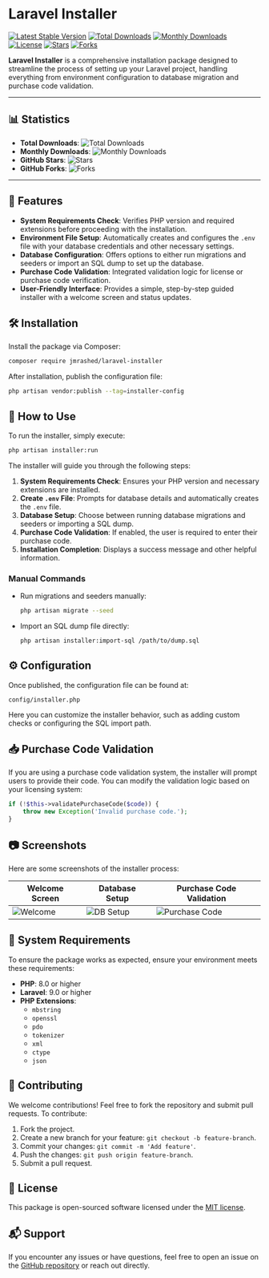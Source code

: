 # Laravel Installer

[![Latest Stable Version](https://poser.pugx.org/jmrashed/laravel-installer/v/stable)](https://packagist.org/packages/jmrashed/laravel-installer)
[![Total Downloads](https://poser.pugx.org/jmrashed/laravel-installer/downloads)](https://packagist.org/packages/jmrashed/laravel-installer)
[![Monthly Downloads](https://poser.pugx.org/jmrashed/laravel-installer/d/monthly)](https://packagist.org/packages/jmrashed/laravel-installer)
[![License](https://poser.pugx.org/jmrashed/laravel-installer/license)](https://packagist.org/packages/jmrashed/laravel-installer)
[![Stars](https://img.shields.io/github/stars/jmrashed/laravel-installer.svg?style=social&label=Stars)](https://github.com/jmrashed/laravel-installer)
[![Forks](https://img.shields.io/github/forks/jmrashed/laravel-installer.svg?style=social&label=Forks)](https://github.com/jmrashed/laravel-installer)

**Laravel Installer** is a comprehensive installation package designed to streamline the process of setting up your Laravel project, handling everything from environment configuration to database migration and purchase code validation.

---

## 📊 Statistics

- **Total Downloads**: ![Total Downloads](https://poser.pugx.org/jmrashed/laravel-installer/downloads)
- **Monthly Downloads**: ![Monthly Downloads](https://poser.pugx.org/jmrashed/laravel-installer/d/monthly)
- **GitHub Stars**: ![Stars](https://img.shields.io/github/stars/jmrashed/laravel-installer.svg?style=social)
- **GitHub Forks**: ![Forks](https://img.shields.io/github/forks/jmrashed/laravel-installer.svg?style=social)

---

## 🌟 Features

- **System Requirements Check**: Verifies PHP version and required extensions before proceeding with the installation.
- **Environment File Setup**: Automatically creates and configures the `.env` file with your database credentials and other necessary settings.
- **Database Configuration**: Offers options to either run migrations and seeders or import an SQL dump to set up the database.
- **Purchase Code Validation**: Integrated validation logic for license or purchase code verification.
- **User-Friendly Interface**: Provides a simple, step-by-step guided installer with a welcome screen and status updates.

## 🛠️ Installation

Install the package via Composer:

```bash
composer require jmrashed/laravel-installer
```

After installation, publish the configuration file:

```bash
php artisan vendor:publish --tag=installer-config
```

## 🚀 How to Use

To run the installer, simply execute:

```bash
php artisan installer:run
```

The installer will guide you through the following steps:

1. **System Requirements Check**: Ensures your PHP version and necessary extensions are installed.
2. **Create `.env` File**: Prompts for database details and automatically creates the `.env` file.
3. **Database Setup**: Choose between running database migrations and seeders or importing a SQL dump.
4. **Purchase Code Validation**: If enabled, the user is required to enter their purchase code.
5. **Installation Completion**: Displays a success message and other helpful information.

### Manual Commands

- Run migrations and seeders manually:

  ```bash
  php artisan migrate --seed
  ```

- Import an SQL dump file directly:

  ```bash
  php artisan installer:import-sql /path/to/dump.sql
  ```

## ⚙️ Configuration

Once published, the configuration file can be found at:

```
config/installer.php
```

Here you can customize the installer behavior, such as adding custom checks or configuring the SQL import path.

## 📥 Purchase Code Validation

If you are using a purchase code validation system, the installer will prompt users to provide their code. You can modify the validation logic based on your licensing system:

```php
if (!$this->validatePurchaseCode($code)) {
    throw new Exception('Invalid purchase code.');
}
```

## 📷 Screenshots

Here are some screenshots of the installer process:

| **Welcome Screen** | **Database Setup** | **Purchase Code Validation** |
|--------------------|--------------------|------------------------------|
| ![Welcome](path_to_screenshot) | ![DB Setup](path_to_screenshot) | ![Purchase Code](path_to_screenshot) |

## 🔧 System Requirements

To ensure the package works as expected, ensure your environment meets these requirements:

- **PHP**: 8.0 or higher
- **Laravel**: 9.0 or higher
- **PHP Extensions**: 
  - `mbstring`
  - `openssl`
  - `pdo`
  - `tokenizer`
  - `xml`
  - `ctype`
  - `json`

## 🤝 Contributing

We welcome contributions! Feel free to fork the repository and submit pull requests. To contribute:

1. Fork the project.
2. Create a new branch for your feature: `git checkout -b feature-branch`.
3. Commit your changes: `git commit -m 'Add feature'`.
4. Push the changes: `git push origin feature-branch`.
5. Submit a pull request.

## 📝 License

This package is open-sourced software licensed under the [MIT license](LICENSE.md).

## 📬 Support

If you encounter any issues or have questions, feel free to open an issue on the [GitHub repository](https://github.com/jmrashed/laravel-installer/issues) or reach out directly.